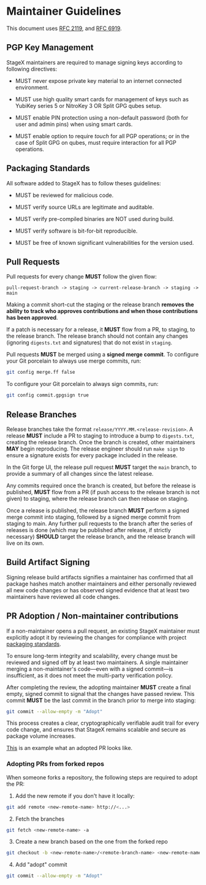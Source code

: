 # Maintainer Guidelines

This document uses [RFC 2119](https://www.rfc-editor.org/rfc/rfc2119.html), and 
[RFC 6919](https://www.rfc-editor.org/rfc/rfc6919.html).


## PGP Key Management

StageX maintainers are required to manage signing keys according to following
directives:

* MUST never expose private key material to an internet connected environment.

* MUST use high quality smart cards for management of keys such as YubiKey 
series 5 or NitroKey 3 OR Split GPG qubes setup.

* MUST enable PIN protection using a non-default password (both for user and 
admin pins) when using smart cards.

* MUST enable option to require *touch* for all PGP operations; or in the case
of Split GPG on qubes, must require interaction for all PGP operations. 

## Packaging Standards

All software added to StageX has to follow theses guidelines:

- MUST be reviewed for malicious code.

- MUST verify source URLs are legitimate and auditable.

- MUST verify pre-compiled binaries are NOT used during build.

- MUST verify software is bit-for-bit reproducible.

- MUST be free of known significant vulnerabilities for the version used.

## Pull Requests

Pull requests for every change **MUST** follow the given flow:

`pull-request-branch -> staging -> current-release-branch -> staging -> main`

Making a commit short-cut the staging or the release branch **removes the ability
to track who approves contributions and when those contributions has been
approved**. 

If a patch is necessary for a release, it **MUST** flow from a PR, to staging, to 
the release branch. The release branch should not contain any changes (ignoring 
`digests.txt` and signatures) that do not exist in `staging`.

Pull requests **MUST** be merged using a **signed merge commit**. To configure your
Git porcelain to always use merge commits, run: 

```sh
git config merge.ff false
```
To configure your Git porcelain to always sign commits, run:

```sh
git config commit.gpgsign true
```

## Release Branches

Release branches take the format `release/YYYY.MM.<release-revision>`. A release **MUST** include a
PR to staging to introduce a bump to `digests.txt`, creating the release
branch. Once the branch is created, other maintainers **MAY** begin reproducing.
The release engineer should run `make sign` to ensure a signature exists for
every package included in the release.

In the Git forge UI, the release pull request **MUST** target the `main` branch,
to provide a summary of all changes since the latest release.

Any commits required once the branch is created, but before the release is
published, **MUST** flow from a PR (if push access to the release branch is not
given) to staging, where the release branch can then rebase on staging.

Once a release is published, the release branch **MUST** perform a signed merge
commit into staging, followed by a signed merge commit from staging to main.
Any further pull requests to the branch after the series of releases is done
(which may be published after release, if strictly necessary) **SHOULD** target 
the release branch, and the release branch will live on its own.

## Build Artifact Signing

Signing release build artifacts signifies a maintainer has confirmed that all
package hashes match another maintainers and either personally reviewed all new
code changes or has observed signed evidence that at least two maintainers have 
reviewed all code changes.

## PR Adoption / Non-maintainer contributions

If a non-maintainer opens a pull request, an existing StageX maintainer must 
explicitly adopt it by reviewing the changes for compliance with project 
[packaging standards](##packaging-standards).

To ensure long-term integrity and scalability, every change must be reviewed 
and signed off by at least two maintainers. A single maintainer merging a 
non-maintainer's code—even with a signed commit—is insufficient, as it does not 
meet the multi-party verification policy.

After completing the review, the adopting maintainer **MUST** create a final 
empty, signed commit to signal that the changes have passed review. This commit 
**MUST** be the last commit in the branch prior to merge into staging:

```sh
git commit --allow-empty -m "Adopt"
```

This process creates a clear, cryptographically verifiable audit trail for 
every code change, and ensures that StageX remains scalable and secure as 
package volume increases.

[This](https://codeberg.org/stagex/stagex/pulls/519) is an example what an 
adopted PR looks like.

### Adopting PRs from forked repos

When someone forks a repository, the following steps are required to adopt the PR:

1. Add the new remote if you don't have it locally:
```sh
git add remote <new-remote-name> http://<...>
```

2. Fetch the branches
```sh
git fetch <new-remote-name> -a
```

3. Create a new branch based on the one from the forked repo
```sh
git checkout -b <new-remote-name>/<remote-branch-name> <new-remote-name>/<remote-branch-name>
```

4. Add "adopt" commit
```sh
git commit --allow-empty -m "Adopt"
```

